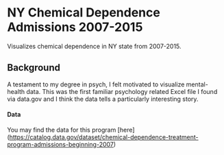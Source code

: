 # NY Chemical Dependence Admissions 2007-2015
Visualizes chemical dependence in NY state from 2007-2015.

## Background

A testament to my degree in psych, I felt motivated to visualize mental-health data. 
This was the first familiar psychology related Excel file I found via data.gov and I think the data tells a particularly interesting story.

#### Data

You may find the data for this program [here] (https://catalog.data.gov/dataset/chemical-dependence-treatment-program-admissions-beginning-2007)
